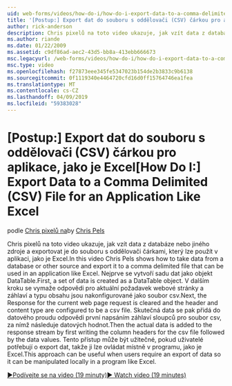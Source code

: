 ```yaml
---
uid: web-forms/videos/how-do-i/how-do-i-export-data-to-a-comma-delimited-csv-file-for-an-application-like-excel
title: '[Postup:] Export dat do souboru s oddělovači (CSV) čárkou pro aplikace, jako je Excel | Dokumentace Microsoftu'
author: rick-anderson
description: Chris pixelů na toto video ukazuje, jak vzít data z databáze nebo jiného zdroje a exportovat je do souboru s oddělovači čárkami, který slouží li aplikace...
ms.author: riande
ms.date: 01/22/2009
ms.assetid: c9df86ad-aec2-43d5-bb8a-413ebb666673
msc.legacyurl: /web-forms/videos/how-do-i/how-do-i-export-data-to-a-comma-delimited-csv-file-for-an-application-like-excel
msc.type: video
ms.openlocfilehash: f27873eee345fe5347023b154de2b3833c9b6138
ms.sourcegitcommit: 0f1119340e4464720cfd16d0ff15764746ea1fea
ms.translationtype: MT
ms.contentlocale: cs-CZ
ms.lasthandoff: 04/09/2019
ms.locfileid: "59383028"
---
```

# <a name="how-do-i-export-data-to-a-comma-delimited-csv-file-for-an-application-like-excel"></a><span data-ttu-id="5c825-103">[Postup:] Export dat do souboru s oddělovači (CSV) čárkou pro aplikace, jako je Excel</span><span class="sxs-lookup"><span data-stu-id="5c825-103">[How Do I:] Export Data to a Comma Delimited (CSV) File for an Application Like Excel</span></span>

<span data-ttu-id="5c825-104">podle [Chris pixelů na](https://twitter.com/chrispels)</span><span class="sxs-lookup"><span data-stu-id="5c825-104">by [Chris Pels](https://twitter.com/chrispels)</span></span>

<span data-ttu-id="5c825-105">Chris pixelů na toto video ukazuje, jak vzít data z databáze nebo jiného zdroje a exportovat je do souboru s oddělovači čárkami, který lze použít v aplikaci, jako je Excel.</span><span class="sxs-lookup"><span data-stu-id="5c825-105">In this video Chris Pels shows how to take data from a database or other source and export it to a comma delimited file that can be used in an application like Excel.</span></span> <span data-ttu-id="5c825-106">Nejprve se vytvoří sadu dat jako objekt DataTable.</span><span class="sxs-lookup"><span data-stu-id="5c825-106">First, a set of data is created as a DataTable object.</span></span> <span data-ttu-id="5c825-107">V dalším kroku se vymaže odpovědi pro aktuální požadavek webové stránky a záhlaví a typu obsahu jsou nakonfigurované jako soubor csv.</span><span class="sxs-lookup"><span data-stu-id="5c825-107">Next, the Response for the current web page request is cleared and the header and content type are configured to be a csv file.</span></span> <span data-ttu-id="5c825-108">Skutečná data se pak přidá do datového proudu odpovědi první napsáním záhlaví sloupců pro soubor csv, za nímž následuje datových hodnot.</span><span class="sxs-lookup"><span data-stu-id="5c825-108">Then the actual data is added to the response stream by first writing the column headers for the csv file followed by the data values.</span></span> <span data-ttu-id="5c825-109">Tento přístup může být užitečné, pokud uživatelé potřebují o export dat, takže ji lze ovládat místně v programu, jako je Excel.</span><span class="sxs-lookup"><span data-stu-id="5c825-109">This approach can be useful when users require an export of data so it can be manipulated locally in a program like Excel.</span></span>

[<span data-ttu-id="5c825-110">&#9654;Podívejte se na video (19 minuty)</span><span class="sxs-lookup"><span data-stu-id="5c825-110">&#9654; Watch video (19 minutes)</span></span>](https://channel9.msdn.com/Blogs/ASP-NET-Site-Videos/how-do-i-export-data-to-a-comma-delimited-csv-file-for-an-application-like-excel)
